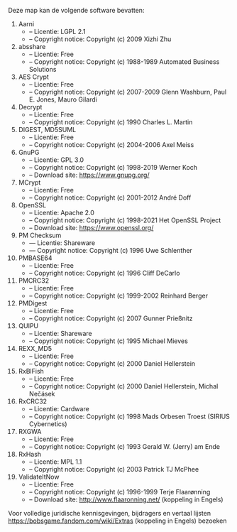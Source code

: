 ﻿Deze map kan de volgende software bevatten:

1. Aarni
   - – Licentie: LGPL 2.1
   - – Copyright notice: Copyright (c) 2009 Xizhi Zhu
2. absshare
   - – Licentie: Free
   - – Copyright notice: Copyright (c) 1988-1989 Automated Business Solutions
3. AES Crypt
   - – Licentie: Free
   - – Copyright notice: Copyright (c) 2007-2009 Glenn Washburn, Paul E. Jones, Mauro Gilardi
4. Decrypt
   - – Licentie: Free
   - – Copyright notice: Copyright (c) 1990 Charles L. Martin
5. DIGEST, MD5SUML
   - – Licentie: Free
   - – Copyright notice: Copyright (c) 2004-2006 Axel Meiss
6. GnuPG
   - – Licentie: GPL 3.0
   - – Copyright notice: Copyright (c) 1998-2019 Werner Koch
   - – Download site: https://www.gnupg.org/
7. MCrypt
   - – Licentie: Free
   - – Copyright notice: Copyright (c) 2001-2012 André Doff
8. OpenSSL
   - – Licentie: Apache 2.0
   - – Copyright notice: Copyright (c) 1998-2021 Het OpenSSL Project
   - – Download site: https://www.openssl.org/
9. PM Checksum
   - — Licentie: Shareware
   - — Copyright notice: Copyright (c) 1996 Uwe Schlenther
10. PMBASE64
    - – Licentie: Free
    - – Copyright notice: Copyright (c) 1996 Cliff DeCarlo
11. PMCRC32
    - – Licentie: Free
    - – Copyright notice: Copyright (c) 1999-2002 Reinhard Berger
12. PMDigest
    - – Licentie: Free
    - – Copyright notice: Copyright (c) 2007 Gunner Prießnitz
13. QUIPU
    - – Licentie: Shareware
    - – Copyright notice: Copyright (c) 1995 Michael Mieves
14. REXX_MD5
    - – Licentie: Free
    - – Copyright notice: Copyright (c) 2000 Daniel Hellerstein
15. RxBlFish
    - – Licentie: Free
    - – Copyright notice: Copyright (c) 2000 Daniel Hellerstein, Michal Nečásek
16. RxCRC32
    - – Licentie: Cardware
    - – Copyright notice: Copyright (c) 1998 Mads Orbesen Troest (SIRIUS Cybernetics)
17. RXGWA
    - – Licentie: Free
    - – Copyright notice: Copyright (c) 1993 Gerald W. (Jerry) am Ende
18. RxHash
    - – Licentie: MPL 1.1
    - – Copyright notice: Copyright (c) 2003 Patrick TJ McPhee
19. ValidateItNow
    - – Licentie: Free
    - – Copyright notice: Copyright (c) 1996-1999 Terje Flaarønning
    - – Download site: http://www.flaaronning.net/ (koppeling in Engels)

Voor volledige juridische kennisgevingen, bijdragers en vertaal lijsten https://bobsgame.fandom.com/wiki/Extras (koppeling in Engels) bezoeken
